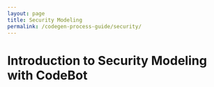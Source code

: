 ```yaml
---
layout: page
title: Security Modeling
permalink: /codegen-process-guide/security/
---
```


# Introduction to Security Modeling with CodeBot
